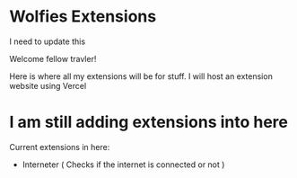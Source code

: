 # Wolfies Extensions
I need to update this


Welcome fellow travler!

Here is where all my extensions will be for stuff. I will host an extension website using Vercel

# I am still adding extensions into here

Current extensions in here:

- Interneter
  ( Checks if the internet is connected or not )

